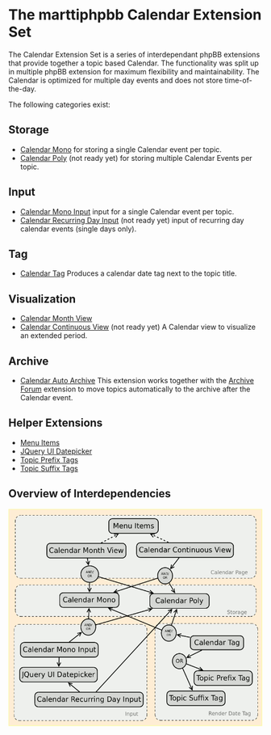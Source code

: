 # The marttiphpbb Calendar Extension Set

The Calendar Extension Set is a series of interdependant phpBB extensions that provide together a topic based Calendar. The functionality was split up in multiple phpBB extension for maximum flexibility and maintainability. The Calendar is optimized for multiple day events and does not store time-of-the-day.

The following categories exist:

## Storage

* [Calendar Mono](https://github.com/marttiphpbb/phpbb-ext-calendarmono) for storing a single Calendar event per topic.
* [Calendar Poly](https://github.com/marttiphpbb/phpbb-ext-calendarpoly) (not ready yet) for storing multiple Calendar Events per topic.

## Input

* [Calendar Mono Input](https://github.com/marttiphpbb/phpbb-ext-calendarmonoinput) input for a single Calendar event per topic.
* [Calendar Recurring Day Input](https://github.com/marttiphpbb/phpbb-ext-calendarrecurringdayinput) (not ready yet) input of recurring day calendar events (single days only).

## Tag

* [Calendar Tag](https://github.com/marttiphpbb/phpbb-ext-calendartag) Produces a calendar date tag next to the topic title.

## Visualization

* [Calendar Month View](https://github.com/marttiphpbb/phpbb-ext-calendarmonthview)
* [Calendar Continuous View](https://github.com/marttiphpbb/phpbb-ext-calendarcontinuousview) (not ready yet) A Calendar view to visualize an extended period.

## Archive

* [Calendar Auto Archive](https://github.com/marttiphpbb/phpbb-ext-calendarautoarchive) This extension works together with the [Archive Forum](https://github.com/marttiphpbb/phpbb-ext-archiveforum) extension to move topics automatically to the archive after the Calendar event.

## Helper Extensions

* [Menu Items](https://github.com/marttiphpbb/phpbb-ext-menuitems)
* [JQuery UI Datepicker](https://github.com/marttiphpbb/phpbb-ext-jqueryuidatepicker)
* [Topic Prefix Tags](https://github.com/marttiphpbb/phpbb-ext-topicprefixtags)
* [Topic Suffix Tags](https://github.com/marttiphpbb/phpbb-ext-topicsuffixtags)

## Overview of Interdependencies

![Calender Set Interdependencies](calendar_set.png)